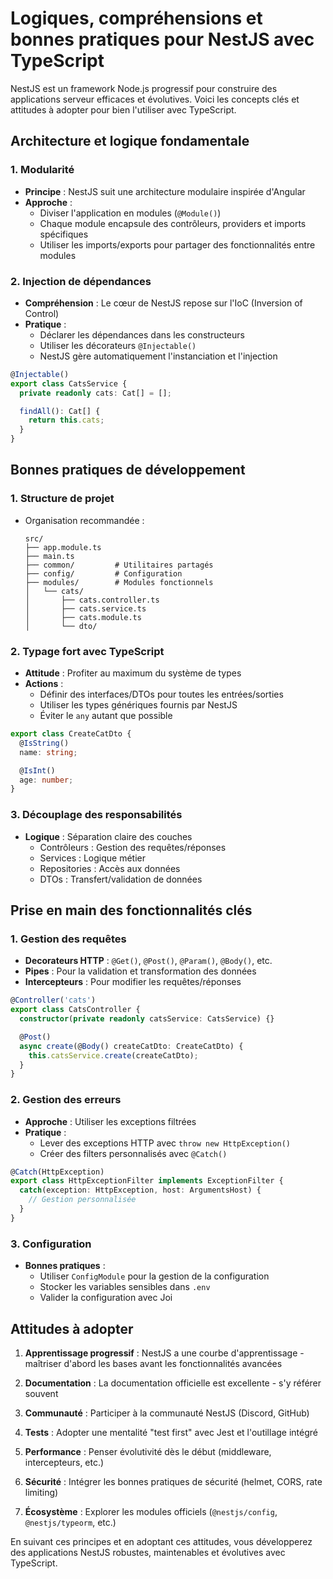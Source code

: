 # Logiques, compréhensions et bonnes pratiques pour NestJS avec TypeScript

NestJS est un framework Node.js progressif pour construire des applications serveur efficaces et évolutives. 
Voici les concepts clés et attitudes à adopter pour bien l'utiliser avec TypeScript.

## Architecture et logique fondamentale

### 1. Modularité
- **Principe** : NestJS suit une architecture modulaire inspirée d'Angular
- **Approche** : 
  - Diviser l'application en modules (`@Module()`)
  - Chaque module encapsule des contrôleurs, providers et imports spécifiques
  - Utiliser les imports/exports pour partager des fonctionnalités entre modules

### 2. Injection de dépendances
- **Compréhension** : Le cœur de NestJS repose sur l'IoC (Inversion of Control)
- **Pratique** :
  - Déclarer les dépendances dans les constructeurs
  - Utiliser les décorateurs `@Injectable()`
  - NestJS gère automatiquement l'instanciation et l'injection

```typescript
@Injectable()
export class CatsService {
  private readonly cats: Cat[] = [];

  findAll(): Cat[] {
    return this.cats;
  }
}
```

## Bonnes pratiques de développement

### 1. Structure de projet
- Organisation recommandée :
  ```
  src/
  ├── app.module.ts
  ├── main.ts
  ├── common/         # Utilitaires partagés
  ├── config/         # Configuration
  ├── modules/        # Modules fonctionnels
  │   └── cats/
  │       ├── cats.controller.ts
  │       ├── cats.service.ts
  │       ├── cats.module.ts
  │       └── dto/
  ```

### 2. Typage fort avec TypeScript
- **Attitude** : Profiter au maximum du système de types
- **Actions** :
  - Définir des interfaces/DTOs pour toutes les entrées/sorties
  - Utiliser les types génériques fournis par NestJS
  - Éviter le `any` autant que possible

```typescript
export class CreateCatDto {
  @IsString()
  name: string;

  @IsInt()
  age: number;
}
```

### 3. Découplage des responsabilités
- **Logique** : Séparation claire des couches
  - Contrôleurs : Gestion des requêtes/réponses
  - Services : Logique métier
  - Repositories : Accès aux données
  - DTOs : Transfert/validation de données

## Prise en main des fonctionnalités clés

### 1. Gestion des requêtes
- **Decorateurs HTTP** : `@Get()`, `@Post()`, `@Param()`, `@Body()`, etc.
- **Pipes** : Pour la validation et transformation des données
- **Intercepteurs** : Pour modifier les requêtes/réponses

```typescript
@Controller('cats')
export class CatsController {
  constructor(private readonly catsService: CatsService) {}

  @Post()
  async create(@Body() createCatDto: CreateCatDto) {
    this.catsService.create(createCatDto);
  }
}
```

### 2. Gestion des erreurs
- **Approche** : Utiliser les exceptions filtrées
- **Pratique** : 
  - Lever des exceptions HTTP avec `throw new HttpException()`
  - Créer des filters personnalisés avec `@Catch()`

```typescript
@Catch(HttpException)
export class HttpExceptionFilter implements ExceptionFilter {
  catch(exception: HttpException, host: ArgumentsHost) {
    // Gestion personnalisée
  }
}
```

### 3. Configuration
- **Bonnes pratiques** :
  - Utiliser `ConfigModule` pour la gestion de la configuration
  - Stocker les variables sensibles dans `.env`
  - Valider la configuration avec Joi

## Attitudes à adopter

1. **Apprentissage progressif** : NestJS a une courbe d'apprentissage - maîtriser d'abord les bases avant les fonctionnalités avancées

2. **Documentation** : La documentation officielle est excellente - s'y référer souvent

3. **Communauté** : Participer à la communauté NestJS (Discord, GitHub)

4. **Tests** : Adopter une mentalité "test first" avec Jest et l'outillage intégré

5. **Performance** : Penser évolutivité dès le début (middleware, intercepteurs, etc.)

6. **Sécurité** : Intégrer les bonnes pratiques de sécurité (helmet, CORS, rate limiting)

7. **Écosystème** : Explorer les modules officiels (`@nestjs/config`, `@nestjs/typeorm`, etc.)

En suivant ces principes et en adoptant ces attitudes, vous développerez des applications NestJS robustes, maintenables et évolutives avec TypeScript.
